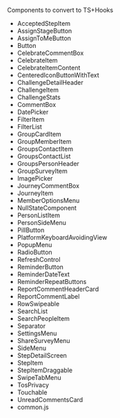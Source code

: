 Components to convert to TS+Hooks

- AcceptedStepItem
- AssignStageButton
- AssignToMeButton
- Button
- CelebrateCommentBox
- CelebrateItem
- CelebrateItemContent
- CenteredIconButtonWithText
- ChallengeDetailHeader
- ChallengeItem
- ChallengeStats
- CommentBox
- DatePicker
- FilterItem
- FilterList
- GroupCardItem
- GroupMemberItem
- GroupsContactItem
- GroupsContactList
- GroupsPersonHeader
- GroupSurveyItem
- ImagePicker
- JourneyCommentBox
- JourneyItem
- MemberOptionsMenu
- NullStateComponent
- PersonListItem
- PersonSideMenu
- PillButton
- PlatformKeyboardAvoidingView
- PopupMenu
- RadioButton
- RefreshControl
- ReminderButton
- ReminderDateText
- ReminderRepeatButtons
- ReportCommentHeaderCard
- ReportCommentLabel
- RowSwipeable
- SearchList
- SearchPeopleItem
- Separator
- SettingsMenu
- ShareSurveyMenu
- SideMenu
- StepDetailScreen
- StepItem
- StepItemDraggable
- SwipeTabMenu
- TosPrivacy
- Touchable
- UnreadCommentsCard
- common.js
